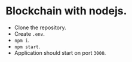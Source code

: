 # Blockchain with nodejs.

* Clone the repository.
* Create `.env`.
* `npm i`.
* `npm start`.
* Application should start on port `3000`.
